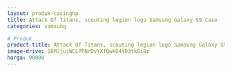 ```yaml
---
layout: produk-casinghp
title: Attack Of Titans, scouting legion logo Samsung Galaxy S9 Case
categories: samsung

# Produk
product-title: Attack Of Titans, scouting legion logo Samsung Galaxy S9 Case
image-drive: 18MJjujWCLPPNrDvYXfQwkO4Y03tkGi8c
harga: 90000
---
```

